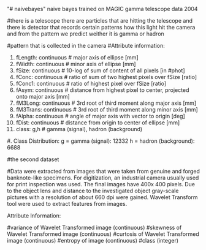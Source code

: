"# naivebayes"
naive bayes trained on MAGIC gamma telescope data 2004

#there is a telescope there are particles that are hitting the telescope and there is detector that records certain patterns how this light hit the camera and from the pattern we predict weither it is gamma or hadron

#pattern that is collected in the camera
#Attribute information:

1.  fLength: continuous # major axis of ellipse [mm]
2.  fWidth: continuous # minor axis of ellipse [mm]
3.  fSize: continuous # 10-log of sum of content of all pixels [in #phot]
4.  fConc: continuous # ratio of sum of two highest pixels over fSize [ratio]
5.  fConc1: continuous # ratio of highest pixel over fSize [ratio]
6.  fAsym: continuous # distance from highest pixel to center, projected onto major axis [mm]
7.  fM3Long: continuous # 3rd root of third moment along major axis [mm]
8.  fM3Trans: continuous # 3rd root of third moment along minor axis [mm]
9.  fAlpha: continuous # angle of major axis with vector to origin [deg]
10. fDist: continuous # distance from origin to center of ellipse [mm]
11. class: g,h # gamma (signal), hadron (background)

#. Class Distribution:
g = gamma (signal): 12332
h = hadron (background): 6688

#the second dataset

#Data were extracted from images that were taken from genuine and forged banknote-like specimens. For digitization, an industrial camera usually used for print inspection was used. The final images have 400x 400 pixels. Due to the object lens and distance to the investigated object gray-scale pictures with a resolution of about 660 dpi were gained. Wavelet Transform tool were used to extract features from images.

Attribute Information:

#variance of Wavelet Transformed image (continuous)
#skewness of Wavelet Transformed image (continuous)
#curtosis of Wavelet Transformed image (continuous)
#entropy of image (continuous)
#class (integer)
